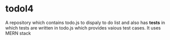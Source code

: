 # todol4
A repository which contains todo.js to dispaly to do list and also has __tests__ in which tests are written in todo.js which provides vaious test cases.
It uses MERN stack
